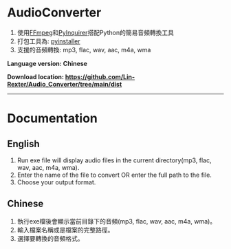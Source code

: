 # AudioConverter
1. 使用[FFmpeg](https://github.com/FFmpeg/FFmpeg)和[PyInquirer](https://github.com/CITGuru/PyInquirer)搭配Python的簡易音頻轉換工具<br>
2. 打包工具為: [pyinstaller](https://github.com/pyinstaller/pyinstaller)<br>
3. 支援的音頻轉換: mp3, flac, wav, aac, m4a, wma<br>

**Language version: Chinese**<br>

**Download location: https://github.com/Lin-Rexter/Audio_Converter/tree/main/dist**
__________________________________________________________________________________________________________________________________________________________________

# Documentation
## English
1. Run exe file will display audio files in the current directory(mp3, flac, wav, aac, m4a, wma).
2. Enter the name of the file to convert OR enter the full path to the file.
3. Choose your output format.

## Chinese
1. 執行exe檔後會顯示當前目錄下的音頻(mp3, flac, wav, aac, m4a, wma)。
2. 輸入檔案名稱或是檔案的完整路徑。
3. 選擇要轉換的音頻格式。

